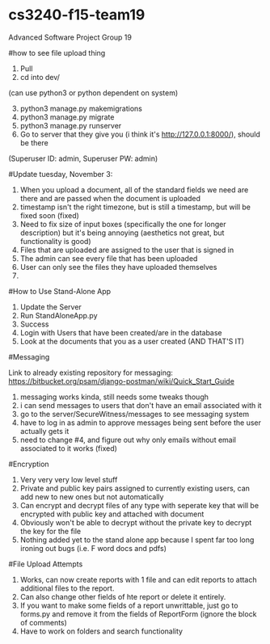# cs3240-f15-team19
Advanced Software Project Group 19

#how to see file upload thing
1. Pull
2. cd into dev/

(can use python3 or python dependent on system)

3. python3 manage.py makemigrations
4. python3 manage.py migrate
5. python3 manage.py runserver
6. Go to server that they give you (i think it's http://127.0.0.1:8000/), should be there


(Superuser ID: admin, Superuser PW: admin)

#Update tuesday, November 3:
1. When you upload a document, all of the standard fields we need are there and are passed when the document is uploaded
2. timestamp isn't the right timezone, but is still a timestamp, but will be fixed soon (fixed)
3. Need to fix size of input boxes (specifically the one for longer description) but it's being annoying (aesthetics not great, but functionality is good)
4. Files that are uploaded are assigned to the user that is signed in
5. The admin can see every file that has been uploaded
6. User can only see the files they have uploaded themselves
7. 

#How to Use Stand-Alone App

1. Update the Server
2. Run StandAloneApp.py
3. Success
4. Login with Users that have been created/are in the database
5. Look at the documents that you as a user created (AND THAT'S IT)

#Messaging 

Link to already existing repository for messaging: https://bitbucket.org/psam/django-postman/wiki/Quick_Start_Guide

1. messaging works kinda, still needs some tweaks though<br />
2. i can send messages to users that don't have an email associated with it<br />
3. go to the server/SecureWitness/messages to see messaging system<br />
4. have to log in as admin to approve messages being sent before the user actually gets it <br />
5. need to change #4, and figure out why only emails without email associated to it works (fixed)

#Encryption

1. Very very very low level stuff
2. Private and public key pairs assigned to currently existing users, can add new to new ones but not automatically
3. Can encrypt and decrypt files of any type with seperate key that will be encrypted with public key and attached with document
4. Obviously won't be able to decrypt without the private key to decrypt the key for the file
5. Nothing added yet to the stand alone app because I spent far too long ironing out bugs (i.e. F word docs and pdfs)

#File Upload Attempts
1. Works, can now create reports with 1 file and can edit reports to attach additional files to the report. 
2. Can also change other fields of hte report or delete it entirely. 
3. If you want to make some fields of a report unwrittable, just go to forms.py and remove it from the fields of ReportForm 
(ignore the block of comments)
2. Have to work on folders and search functionality 
